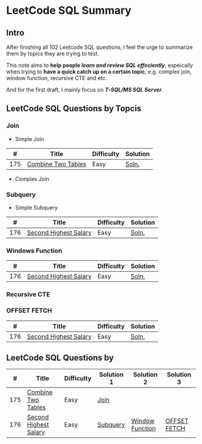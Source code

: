# LeetCode SQL Summary

## Intro

After finishing all 102 Leetcode SQL questions, I feel the urge to summarize them by topics they are trying to test. 

This note aims to **help people _learn and review SQL effeciently_**, espeically when trying to **have a quick catch up on a certain topic**, e.g. complex join, window function, recursive CTE and etc.

And for the first draft, I mainly focus on **_T-SQL/MS SQL Server_**.

## LeetCode SQL Questions by Topcis

### Join

- Simple Join

| **#** | **Title** | **Difficulty** | **Solution** | 
|---|---|---|---|
| 175 | [Combine Two Tables](https://leetcode.com/problems/combine-two-tables/) | Easy | [Soln.](../blob/master/Join/Simple-Join/175_Combine_Two_Tables.sql) |


- Complex Join

### Subquery

- Simple Subquery

| **#** | **Title** | **Difficulty** | **Solution** | 
|---|---|---|---|
| 176 | [Second Highest Salary](https://leetcode.com/problems/second-highest-salary/) | Easy | [Soln.](../blob/master/Subquery/Simple-Subquery/176_Second_Highest_Salary.sql)|





### Windows Function

| **#** | **Title** | **Difficulty** | **Solution** | 
|---|---|---|---|
| 176 | [Second Highest Salary](https://leetcode.com/problems/second-highest-salary/) | Easy | [Soln.](../blob/master/Window-Function/176_Second_Highest_Salary.sql) |




### Recursive CTE



### OFFSET FETCH

| **#** | **Title** | **Difficulty** | **Solution** | 
|---|---|---|---|
| 176 | [Second Highest Salary](https://leetcode.com/problems/second-highest-salary/) | Easy | [Soln.](../blob/master/OFFSET-FETCH/176_Second_Highest_Salary.sql) |




## LeetCode SQL Questions by #

 **#** | **Title** | **Difficulty** | **Solution 1** | **Solution 2** |**Solution 3** |
|---|---|---|---|---|---|
| 175 | [Combine Two Tables](https://leetcode.com/problems/combine-two-tables/) | Easy | [Join](../blob/master/Join/Simple-Join/175_Combine_Two_Tables.sql) | | |
| 176 | [Second Highest Salary](https://leetcode.com/problems/second-highest-salary/) | Easy | [Subquery](../blob/master/Subquery/Simple-Subquery/176_Second_Highest_Salary.sql)| [Window Function](../blob/master/Window-Function/176_Second_Highest_Salary.sql)  |[OFFSET FETCH](../blob/master/OFFSET-FETCH/176_Second_Highest_Salary.sql) |

